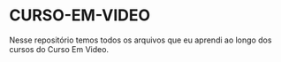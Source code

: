 # CURSO-EM-VIDEO
 Nesse repositório temos todos os arquivos que eu aprendi ao longo dos cursos do Curso Em Video.
